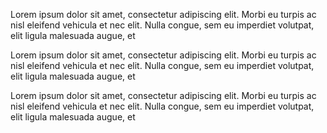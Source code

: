 Lorem ipsum dolor sit amet, consectetur adipiscing elit. Morbi
eu turpis ac nisl eleifend vehicula et nec elit. Nulla congue,
sem eu imperdiet volutpat, elit ligula malesuada augue, et

Lorem ipsum dolor sit amet, consectetur adipiscing elit. Morbi
eu turpis ac nisl eleifend vehicula et nec elit. Nulla congue,
sem eu imperdiet volutpat, elit ligula malesuada augue, et

Lorem ipsum dolor sit amet, consectetur adipiscing elit. Morbi
eu turpis ac nisl eleifend vehicula et nec elit. Nulla congue,
sem eu imperdiet volutpat, elit ligula malesuada augue, et
